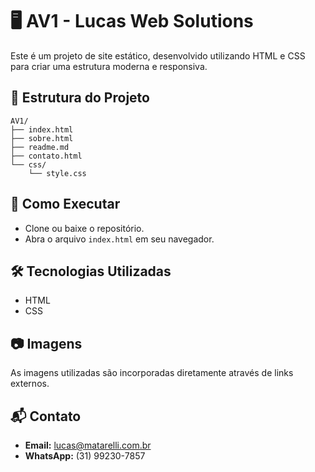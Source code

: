 
# 🖥️ AV1 - Lucas Web Solutions

Este é um projeto de site estático, desenvolvido utilizando HTML e CSS para criar uma estrutura moderna e responsiva.

## 📂 Estrutura do Projeto

```
AV1/
├── index.html
├── sobre.html
├── readme.md
├── contato.html
└── css/
    └── style.css
```

## 🚀 Como Executar

- Clone ou baixe o repositório.
- Abra o arquivo `index.html` em seu navegador.

## 🛠️ Tecnologias Utilizadas

- HTML
- CSS

## 📷 Imagens

As imagens utilizadas são incorporadas diretamente através de links externos.

## 📬 Contato

- **Email:** [lucas@matarelli.com.br](mailto:lucas@matarelli.com.br)
- **WhatsApp:** (31) 99230-7857
